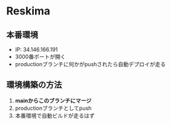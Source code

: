 # Reskima

## 本番環境
* IP: 34.146.166.191
* 3000番ポートが開く
* productionブランチに何かがpushされたら自動デプロイが走る
## 環境構築の方法
1. **mainからこのブランチにマージ**
2. productionブランチとしてpush
3. 本番環境で自動ビルドが走るはず




